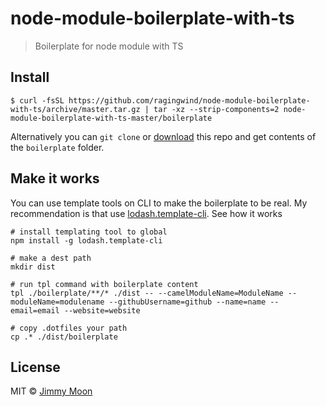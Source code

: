 # node-module-boilerplate-with-ts

> Boilerplate for node module with TS

## Install

```
$ curl -fsSL https://github.com/ragingwind/node-module-boilerplate-with-ts/archive/master.tar.gz | tar -xz --strip-components=2 node-module-boilerplate-with-ts-master/boilerplate
```

Alternatively you can `git clone` or [download](https://github.com/ragingwind/node-module-boilerplate-with-ts/archive/master.zip) this repo and get contents of the `boilerplate` folder.

## Make it works

You can use template tools on CLI to make the boilerplate to be real. My recommendation is that use [lodash.template-cli](https://www.npmjs.com/package/lodash.template-cli). See how it works

```
# install templating tool to global
npm install -g lodash.template-cli

# make a dest path
mkdir dist

# run tpl command with boilerplate content
tpl ./boilerplate/**/* ./dist -- --camelModuleName=ModuleName --moduleName=modulename --githubUsername=github --name=name --email=email --website=website

# copy .dotfiles your path
cp .* ./dist/boilerplate
```

## License

MIT © [Jimmy Moon](http://ragingwind.me)
